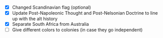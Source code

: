 - [X] Changed Scandinavian flag (optional)
- [X] Update Post-Napoleonic Thought and Post-Nelsonian Doctrine to line up with the alt history
- [X] Separate South Africa from Australia
- [ ] Give different colors to colonies (in case they go independent)

